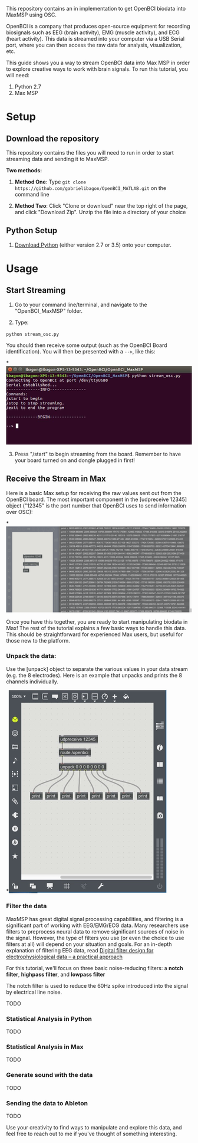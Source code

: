 This repository contains an in implementation to get OpenBCI biodata into MaxMSP using OSC.

OpenBCI is a company that produces open-source equipment for recording biosignals such as EEG (brain activity), EMG (muscle activity), and ECG (heart activity). This data is streamed into your computer via a USB Serial port, where you can then access the raw data for analysis, visualization, etc.

This guide shows you a way to stream OpenBCI data into Max MSP in order to explore creative ways to work with brain signals. To run this tutorial, you will need:

1. Python 2.7 
2. Max MSP

# Setup
## Download the repository
This repository contains the files you will need to run in order to start streaming data and sending it to MaxMSP. 

**Two methods:** 

  1. **Method One**: Type `git clone https://github.com/gabrielibagon/OpenBCI_MATLAB.git` on the command line

  2. **Method Two**: Click "Clone or download" near the top right of the page, and click "Download Zip". Unzip the file into a directory of your choice

## Python Setup
  1. [Download Python](https://www.python.org/downloads/) (either version 2.7 or 3.5) onto your computer.

# Usage
## Start Streaming
1. Go to your command line/terminal, and navigate to the "OpenBCI_MaxMSP" folder.

2. Type:

  `python stream_osc.py`

  You should then receive some output (such as the OpenBCI Board identification). You will then be presented with a `-->`, like this:

  *![osc_terminal](./Pictures/osc_terminal.jpg)

  	
3. Press "/start" to begin streaming from the board. Remember to have your board turned on and dongle plugged in first!

## Receive the Stream in Max

Here is a basic Max setup for receiving the raw values sent out from the OpenBCI board. The most important component in the [udpreceive 12345] object ("12345" is the port number that OpenBCI uses to send information over OSC):

  *![max_receive](./Pictures/max_receive.gif)

Once you have this together, you are ready to start manipulating biodata in Max! The rest of the tutorial explains a few basic ways to handle this data. This should be straightforward for experienced Max users, but useful for those new to the platform.

### Unpack the data: 

Use the [unpack] object to separate the various values in your data stream (e.g. the 8 electrodes). Here is an example that unpacks and prints the 8 channels individually.

  *![unpack](./Pictures/unpack.jpg)

### Filter the data

MaxMSP has great digital signal processing capabilities, and filtering is a significant part of working with EEG/EMG/ECG data. Many researchers use filters to preprocess neural data to remove significant sources of noise in the signal. However, the type of filters you use (or even the choice to use filters at all) will depend on your situation and goals. For an in-depth explanation of filtering EEG data, read [Digital filter design for electrophysiological data – a practical  approach](http://www.ncbi.nlm.nih.gov/pubmed/25128257)

For this tutorial, we'll focus on three basic noise-reducing filters: a **notch filter**, **highpass filter**, and **lowpass filter**

The notch filter is used to reduce the 60Hz spike introduced into the signal by electrical line noise.

TODO

### Statistical Analysis in Python
TODO

### Statistical Analysis in Max
TODO

### Generate sound with the data
TODO

### Sending the data to Ableton
TODO

Use your creativity to find ways to manipulate and explore this data, and feel free to reach out to me if you've thought of something interesting.

